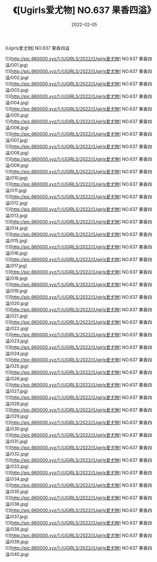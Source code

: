 ﻿---
layout: post
title:  《[Ugirls爱尤物] NO.637 果香四溢》
date:   2022-02-05
img: http://pic.660000.xyz/1:/UGIRLS/2022/[Ugirls爱尤物] NO.637 果香四溢/000.jpg
categories: [美女, 清纯, 唯美]
---

[Ugirls爱尤物] NO.637 果香四溢

 ![](http://pic.660000.xyz/1:/UGIRLS/2022/[Ugirls爱尤物] NO.637 果香四溢/001.jpg) <br>![](http://pic.660000.xyz/1:/UGIRLS/2022/[Ugirls爱尤物] NO.637 果香四溢/002.jpg) <br>![](http://pic.660000.xyz/1:/UGIRLS/2022/[Ugirls爱尤物] NO.637 果香四溢/003.jpg) <br>![](http://pic.660000.xyz/1:/UGIRLS/2022/[Ugirls爱尤物] NO.637 果香四溢/004.jpg) <br>![](http://pic.660000.xyz/1:/UGIRLS/2022/[Ugirls爱尤物] NO.637 果香四溢/005.jpg) <br>![](http://pic.660000.xyz/1:/UGIRLS/2022/[Ugirls爱尤物] NO.637 果香四溢/006.jpg) <br>![](http://pic.660000.xyz/1:/UGIRLS/2022/[Ugirls爱尤物] NO.637 果香四溢/007.jpg) <br>![](http://pic.660000.xyz/1:/UGIRLS/2022/[Ugirls爱尤物] NO.637 果香四溢/008.jpg) <br>![](http://pic.660000.xyz/1:/UGIRLS/2022/[Ugirls爱尤物] NO.637 果香四溢/009.jpg) <br>![](http://pic.660000.xyz/1:/UGIRLS/2022/[Ugirls爱尤物] NO.637 果香四溢/010.jpg) <br>![](http://pic.660000.xyz/1:/UGIRLS/2022/[Ugirls爱尤物] NO.637 果香四溢/011.jpg) <br>![](http://pic.660000.xyz/1:/UGIRLS/2022/[Ugirls爱尤物] NO.637 果香四溢/012.jpg) <br>![](http://pic.660000.xyz/1:/UGIRLS/2022/[Ugirls爱尤物] NO.637 果香四溢/013.jpg) <br>![](http://pic.660000.xyz/1:/UGIRLS/2022/[Ugirls爱尤物] NO.637 果香四溢/014.jpg) <br>![](http://pic.660000.xyz/1:/UGIRLS/2022/[Ugirls爱尤物] NO.637 果香四溢/015.jpg) <br>![](http://pic.660000.xyz/1:/UGIRLS/2022/[Ugirls爱尤物] NO.637 果香四溢/016.jpg) <br>![](http://pic.660000.xyz/1:/UGIRLS/2022/[Ugirls爱尤物] NO.637 果香四溢/017.jpg) <br>![](http://pic.660000.xyz/1:/UGIRLS/2022/[Ugirls爱尤物] NO.637 果香四溢/018.jpg) <br>![](http://pic.660000.xyz/1:/UGIRLS/2022/[Ugirls爱尤物] NO.637 果香四溢/019.jpg) <br>![](http://pic.660000.xyz/1:/UGIRLS/2022/[Ugirls爱尤物] NO.637 果香四溢/020.jpg) <br>![](http://pic.660000.xyz/1:/UGIRLS/2022/[Ugirls爱尤物] NO.637 果香四溢/021.jpg) <br>![](http://pic.660000.xyz/1:/UGIRLS/2022/[Ugirls爱尤物] NO.637 果香四溢/022.jpg) <br>![](http://pic.660000.xyz/1:/UGIRLS/2022/[Ugirls爱尤物] NO.637 果香四溢/023.jpg) <br>![](http://pic.660000.xyz/1:/UGIRLS/2022/[Ugirls爱尤物] NO.637 果香四溢/024.jpg) <br>![](http://pic.660000.xyz/1:/UGIRLS/2022/[Ugirls爱尤物] NO.637 果香四溢/025.jpg) <br>![](http://pic.660000.xyz/1:/UGIRLS/2022/[Ugirls爱尤物] NO.637 果香四溢/026.jpg) <br>![](http://pic.660000.xyz/1:/UGIRLS/2022/[Ugirls爱尤物] NO.637 果香四溢/027.jpg) <br>![](http://pic.660000.xyz/1:/UGIRLS/2022/[Ugirls爱尤物] NO.637 果香四溢/028.jpg) <br>![](http://pic.660000.xyz/1:/UGIRLS/2022/[Ugirls爱尤物] NO.637 果香四溢/029.jpg) <br>![](http://pic.660000.xyz/1:/UGIRLS/2022/[Ugirls爱尤物] NO.637 果香四溢/030.jpg) <br>![](http://pic.660000.xyz/1:/UGIRLS/2022/[Ugirls爱尤物] NO.637 果香四溢/031.jpg) <br>![](http://pic.660000.xyz/1:/UGIRLS/2022/[Ugirls爱尤物] NO.637 果香四溢/032.jpg) <br>![](http://pic.660000.xyz/1:/UGIRLS/2022/[Ugirls爱尤物] NO.637 果香四溢/033.jpg) <br>![](http://pic.660000.xyz/1:/UGIRLS/2022/[Ugirls爱尤物] NO.637 果香四溢/034.jpg) <br>![](http://pic.660000.xyz/1:/UGIRLS/2022/[Ugirls爱尤物] NO.637 果香四溢/035.jpg) <br>![](http://pic.660000.xyz/1:/UGIRLS/2022/[Ugirls爱尤物] NO.637 果香四溢/036.jpg) <br>![](http://pic.660000.xyz/1:/UGIRLS/2022/[Ugirls爱尤物] NO.637 果香四溢/037.jpg) <br>![](http://pic.660000.xyz/1:/UGIRLS/2022/[Ugirls爱尤物] NO.637 果香四溢/038.jpg) <br>![](http://pic.660000.xyz/1:/UGIRLS/2022/[Ugirls爱尤物] NO.637 果香四溢/039.jpg) <br>![](http://pic.660000.xyz/1:/UGIRLS/2022/[Ugirls爱尤物] NO.637 果香四溢/040.jpg) <br>